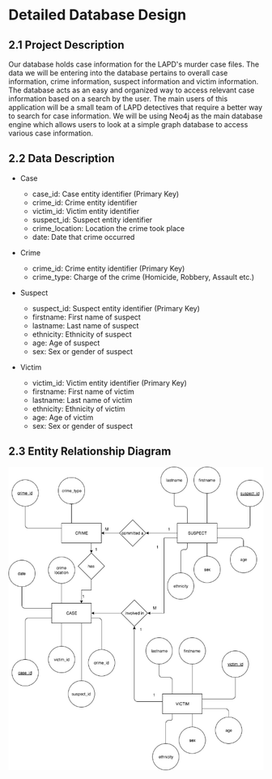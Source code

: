 # Detailed Database Design
## 2.1 Project Description
Our database holds case information for the LAPD's murder case files. The data we will be entering into the database pertains to overall case information, crime information, suspect information and victim information. The database acts as an easy and organized way to access relevant case information based on a search by the user. The main users of this application will be a small team of LAPD detectives that require a better way to search for case information. We will be using Neo4j as the main database engine which allows users to look at a simple graph database to access various case information.

## 2.2 Data Description
+ Case
  - case_id: Case entity identifier (Primary Key)
  - crime_id: Crime entity identifier 
  - victim_id: Victim entity identifier
  - suspect_id: Suspect entity identifier
  - crime_location: Location the crime took place
  - date: Date that crime occurred
  
+ Crime
  - crime_id: Crime entity identifier (Primary Key)
  - crime_type: Charge of the crime (Homicide, Robbery, Assault etc.)
  
+ Suspect
  - suspect_id: Suspect entity identifier (Primary Key)
  - firstname: First name of suspect
  - lastname: Last name of suspect
  - ethnicity: Ethnicity of suspect
  - age: Age of suspect
  - sex: Sex or gender of suspect
  
+ Victim
  - victim_id: Victim entity identifier (Primary Key)
  - firstname: First name of victim
  - lastname: Last name of victim
  - ethnicity: Ethnicity of victim
  - age: Age of victim
  - sex: Sex or gender of suspect


 
## 2.3 Entity Relationship Diagram
![Detailed Database Design ERD](./Images/ERD_DDD.png)
